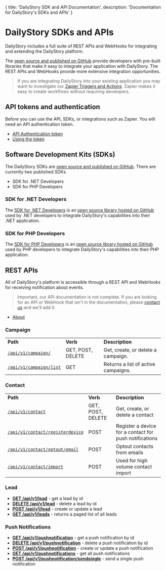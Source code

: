 {
	title: 'DailyStory SDK and API Documentation',
	description: 'Documentation for DailyStory\'s SDKs and APIs'
}
# DailyStory SDKs and APIs
DailyStory includes a full suite of REST APIs and WebHooks for integrating and extending the DailyStory platform.

The [open source and published on GitHub](https://github.com/dailystory/SDKs/) provide developers with pre-built libraries that make it easy to integrate your application with DailyStory. The REST APIs and WebHooks provide more extensive integration opportunities.

> If you are integrating DailyStory into your existing application you may want to investigate our [Zapier Triggers and Actions](https://zapier.com/). Zapier makes it easy to create workflows without requiring developers.

## API tokens and authentication
Before you can use the API, SDKs, or integrations such as Zapier. You will need an API authentication token. 

* [API Authentication token](/api/start)
* [Using the token](/api/start)

## Software Development Kits (SDKs)
The DailyStory SDKs are [open source and published on GitHub](https://github.com/dailystory/SDKs/). There are currently two published SDKs.

* SDK for .NET Developers
* SDK for PHP Developers

### SDK for .NET Developers
The [SDK for .NET Developers](/sdk/dotnet) is an [open source library hosted on GitHub](https://github.com/dailystory/SDKs/tree/master/DotNet) used by .NET developers to integrate DailyStory's capabilities into their .NET application.

### SDK for PHP Developers
The [SDK for PHP Developers](/sdk/php) is an [open source library hosted on GitHub](https://github.com/dailystory/SDKs/tree/master/PHP) used by PHP developers to integrate DailyStory's capabilities into their PHP application.

## REST APIs
All of DailyStory's platform is accessible through a REST API and WebHooks for receiving notification about events.

> Important, our API documentation is not complete. If you are looking for an API or WebHook that isn't in the documentation, please [contact us](https://dailystory/contact-us) and we'll add it.

* [About](/api/about)

### Campaign
<table class="table">
<tbody>
<tr>
<td><strong>Path</strong></td>
<td><strong>Verb</strong></td>
<td><strong>Description</strong></td>
</tr>
<tr>
<td width="25%" nowrap><code><a href="https://docs.dailystory.com/api/campaign/#api-campaign">/api/v1/campaign/</a></code></td>
<td>GET, POST, DELETE</td>
<td>Get, create, or delete a campaign.</td>
</tr>
<tr>
<td width="25%" nowrap><code><a href="https://docs.dailystory.com/api/campaign/#api-campaign-list">/api/v1/campaign/list</a></code></td>
<td>GET</td>
<td>Returns a list of active campaigns.</td>
</tr>
</tbody>
</table>

### Contact
<table class="table">
<tbody>
<tr>
<td><strong>Path</strong></td>
<td><strong>Verb</strong></td>
<td><strong>Description</strong></td>
</tr>
<tr>
<td width="25%" nowrap><code><a href="https://docs.dailystory.com/api/contact/">/api/v1/contact</a></code></td>
<td>GET, POST, DELETE</td>
<td>Get, create, or delete a contact</td>
</tr>
<tr>
<td width="25%" nowrap><code><a href="https://docs.dailystory.com/api/contact/#api-contact-registerdevice">/api/v1/contact/registerdevice</a></code></td>
<td>POST</td>
<td>Register a device for a contact for push notifications</td>
</tr>
<tr>
<td width="25%" nowrap><code><a href="https://docs.dailystory.com/api/contact/#optoutemail">/api/v1/contact/optout/email</a></code></td>
<td>POST</td>
<td>Optout contacts from emails</td>
</tr>
<tr>
<td width="25%" nowrap><code><a href="https://docs.dailystory.com/api/contact/#api-contact-import">/api/v1/contact/import</a></code></td>
<td>POST</td>
<td>Used for high volume contact import</td>
</tr>
</tbody>
</table>

### Lead

* [**GET /api/v1/lead**](/api/lead/) - get a lead by id
* [**DELETE /api/v1/lead**](/api/lead/) - delete a lead by id
* [**POST /api/v1/lead**](/api/lead/) - create or update a lead
* [**GET /api/v1/leads**](/api/lead/) - returns a paged list of all leads

### Push Notifications

* [**GET /api/v1/pushnotification**](/api/push/) - get a push notification by id
* [**DELETE /api/v1/pushnotification**](/api/push/) - delete a push notification by id
* [**POST /api/v1/pushnotification**](/api/push/) - create or update a push notification
* [**GET /api/v1/pushnotifications**](/api/push/) - get all push notifications
* [**POST /api/v1/pushnotification/sendsingle**](/api/push#sendsingle) - send a single push notification
